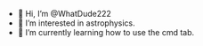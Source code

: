 - 👋 Hi, I’m @WhatDude222
- 👀 I’m interested in astrophysics.
- 🌱 I’m currently learning how to use the cmd tab.
